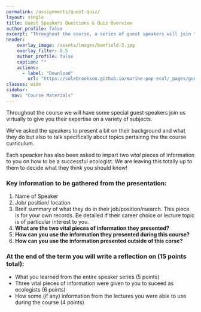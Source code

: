```yaml
---
permalink: /assignments/guest-quiz/
layout: single
title: Guest Speakers Questions & Quiz Overview
author_profile: false
excerpt: "Throughout the course, a series of guest speakers will join the class to give talks on their research, their jobs, and how they think about science"
header:
    overlay_image: /assets/images/bamfield-3.jpg
    overlay_filter: 0.5
    author_profile: false
    caption: ""
    actions:
      - label: "Download"
        url: "https://colebrookson.github.io/marine-pop-ecol/_pages/guest-speakers.pdf"
classes: wide
sidebar:
  nav: "Course Materials"
---
```


Throughout the course we will have some special guest speakers join us virtually to give you their expertise on a variety of subjects. 

We've asked the speakers to present a bit on their background and what they do but also to talk specifically about topics pertainng the the course curriculum. 

Each speacker has also been asked to impart two *vital* pieces of information to you on how to be a successful ecologist. We are leaving this totally up to them to decide what they think you should know!

### Key information to be gathered from the presentation:

1. Name of Speaker
2. Job/ position/ location
3. Breif summary of what they do in their job/position/rsearch. This piece is for your own records. Be detailed if their career choice or lecture topic is of particular interest to you. 
4. **What are the two vital pieces of information they presented?**
5. **How can you use the information they presented during this course?**
6. **How can you use the information presented outside of this corse?**

### At the end of the term you will write a reflection on (15 points total):
- What you learned from the entire speaker series (5 points)
- Three vital pieces of information were given to you to suceed as ecologists (6 points)
- How some (if any) information from the lectures you were able to use during the course (4 points)